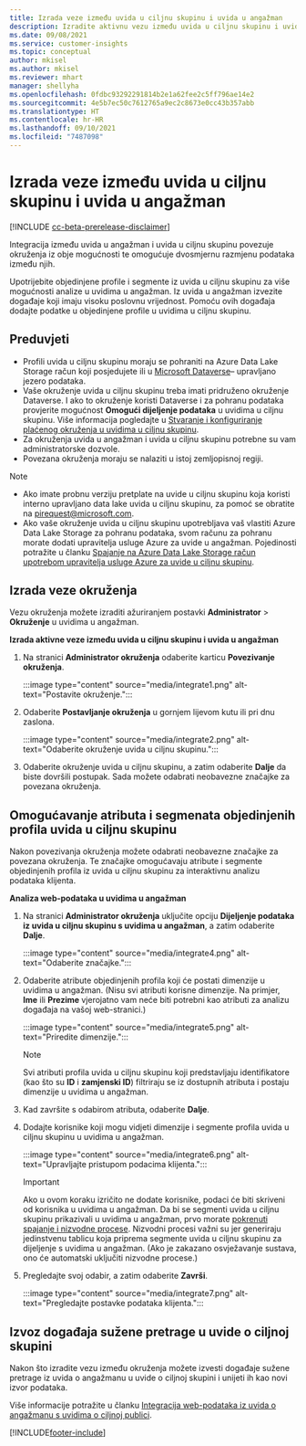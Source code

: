 ```yaml
---
title: Izrada veze između uvida u ciljnu skupinu i uvida u angažman
description: Izradite aktivnu vezu između uvida u ciljnu skupinu i uvida u angažman da biste omogućili dvosmjerno dijeljenje podataka.
ms.date: 09/08/2021
ms.service: customer-insights
ms.topic: conceptual
author: mkisel
ms.author: mkisel
ms.reviewer: mhart
manager: shellyha
ms.openlocfilehash: 0fdbc93292291814b2e1a62fee2c5ff796ae14e2
ms.sourcegitcommit: 4e5b7ec50c7612765a9ec2c8673e0cc43b357abb
ms.translationtype: HT
ms.contentlocale: hr-HR
ms.lasthandoff: 09/10/2021
ms.locfileid: "7487098"
---
```

# <a name="create-a-link-between-audience-insights-and-engagement-insights"></a>Izrada veze između uvida u ciljnu skupinu i uvida u angažman

[!INCLUDE [cc-beta-prerelease-disclaimer](includes/cc-beta-prerelease-disclaimer.md)]

Integracija između uvida u angažman i uvida u ciljnu skupinu povezuje okruženja iz obje mogućnosti te omogućuje dvosmjernu razmjenu podataka između njih.

Upotrijebite objedinjene profile i segmente iz uvida u ciljnu skupinu za više mogućnosti analize u uvidima u angažman. Iz uvida u angažman izvezite događaje koji imaju visoku poslovnu vrijednost. Pomoću ovih događaja dodajte podatke u objedinjene profile u uvidima u ciljnu skupinu.

## <a name="prerequisites"></a>Preduvjeti

- Profili uvida u ciljnu skupinu moraju se pohraniti na Azure Data Lake Storage račun koji posjedujete ili u [Microsoft Dataverse](/powerapps/maker/data-platform/data-platform-intro.md)&ndash; upravljano jezero podataka. 
- Vaše okruženje uvida u ciljnu skupinu treba imati pridruženo okruženje Dataverse. I ako to okruženje koristi Dataverse i za pohranu podataka provjerite mogućnost **Omogući dijeljenje podataka** u uvidima u ciljnu skupinu. Više informacija pogledajte u [Stvaranje i konfiguriranje plaćenog okruženja u uvidima u ciljnu skupinu](../audience-insights/get-started-paid.md).
- Za okruženja uvida u angažman i uvida u ciljnu skupinu potrebne su vam administratorske dozvole.
- Povezana okruženja moraju se nalaziti u istoj zemljopisnoj regiji.

> [!NOTE]
> - Ako imate probnu verziju pretplate na uvide u ciljnu skupinu koja koristi interno upravljano data lake uvida u ciljnu skupinu, za pomoć se obratite na [pirequest@microsoft.com](mailto:pirequest@microsoft.com). 
> - Ako vaše okruženje uvida u ciljnu skupinu upotrebljava vaš vlastiti Azure Data Lake Storage za pohranu podataka, svom računu za pohranu morate dodati upravitelja usluge Azure za uvide u angažman. Pojedinosti potražite u članku [Spajanje na Azure Data Lake Storage račun upotrebom upravitelja usluge Azure za uvide u ciljnu skupinu](../audience-insights/connect-service-principal.md). 


## <a name="create-an-environment-link"></a>Izrada veze okruženja

Vezu okruženja možete izraditi ažuriranjem postavki **Administrator** > **Okruženje** u uvidima u angažman.

**Izrada aktivne veze između uvida u ciljnu skupinu i uvida u angažman**

1. Na stranici **Administrator okruženja** odaberite karticu **Povezivanje okruženja**.

    :::image type="content" source="media/integrate1.png" alt-text="Postavite okruženje.":::

1. Odaberite **Postavljanje okruženja** u gornjem lijevom kutu ili pri dnu zaslona.

     :::image type="content" source="media/integrate2.png" alt-text="Odaberite okruženje uvida u ciljnu skupinu.":::

1. Odaberite okruženje uvida u ciljnu skupinu, a zatim odaberite **Dalje** da biste dovršili postupak. Sada možete odabrati neobavezne značajke za povezana okruženja.
 
## <a name="enable-audience-insights-unified-profiles-attributes-and-segments"></a>Omogućavanje atributa i segmenata objedinjenih profila uvida u ciljnu skupinu

Nakon povezivanja okruženja možete odabrati neobavezne značajke za povezana okruženja. Te značajke omogućavaju atribute i segmente objedinjenih profila iz uvida u ciljnu skupinu za interaktivnu analizu podataka klijenta.

**Analiza web-podataka u uvidima u angažman**

1. Na stranici **Administrator okruženja** uključite opciju **Dijeljenje podataka iz uvida u ciljnu skupinu s uvidima u angažman**, a zatim odaberite **Dalje**.

    :::image type="content" source="media/integrate4.png" alt-text="Odaberite značajke.":::

1. Odaberite atribute objedinjenih profila koji će postati dimenzije u uvidima u angažman. (Nisu svi atributi korisne dimenzije. Na primjer, **Ime** ili **Prezime** vjerojatno vam neće biti potrebni kao atributi za analizu događaja na vašoj web-stranici.)

    :::image type="content" source="media/integrate5.png" alt-text="Priredite dimenzije.":::

   >[!NOTE]
   > Svi atributi profila uvida u ciljnu skupinu koji predstavljaju identifikatore (kao što su **ID** i **zamjenski ID**) filtriraju se iz dostupnih atributa i postaju dimenzije u uvidima u angažman.

1. Kad završite s odabirom atributa, odaberite **Dalje**.
1. Dodajte korisnike koji mogu vidjeti dimenzije i segmente profila uvida u ciljnu skupinu u uvidima u angažman.

    :::image type="content" source="media/integrate6.png" alt-text="Upravljajte pristupom podacima klijenta.":::

   > [!IMPORTANT]
   > Ako u ovom koraku izričito ne dodate korisnike, podaci će biti skriveni od korisnika u uvidima u angažman.
   > Da bi se segmenti uvida u ciljnu skupinu prikazivali u uvidima u angažman, prvo morate [pokrenuti spajanje i nizvodne procese](../audience-insights/merge-entities.md). Nizvodni procesi važni su jer generiraju jedinstvenu tablicu koja priprema segmente uvida u ciljnu skupinu za dijeljenje s uvidima u angažman. (Ako je zakazano osvježavanje sustava, ono će automatski uključiti nizvodne procese.)

1. Pregledajte svoj odabir, a zatim odaberite **Završi**.

    :::image type="content" source="media/integrate7.png" alt-text="Pregledajte postavke podataka klijenta.":::

## <a name="export-refined-events-to-audience-insights"></a>Izvoz događaja sužene pretrage u uvide o ciljnoj skupini

Nakon što izradite vezu između okruženja možete izvesti događaje sužene pretrage iz uvida o angažmanu u uvide o ciljnoj skupini i unijeti ih kao novi izvor podataka. 

Više informacije potražite u članku [Integracija web-podataka iz uvida o angažmanu s uvidima o ciljnoj publici](../audience-insights/integrate-engagement-insights.md).

<!--
## Share engagement insights refined events with audience insights

After you create a link between environments, a new option becomes available for you to share [refined events](refined-events.md) with audience insights.

Consider the following when creating refined events for audience insights: 

- Provide a meaningful name for the refined event. It will be used as an activity name in audience insights.
- Select at least the following properties to create an activity in audience insights: 
    - Signal.Action.Name indicates the activity details.
    - Signal.User.Id maps with the customer ID.
    - Signal.View.Uri is a web address as a basis for segments or measures.
    - Signal.Export.Id is a primary key for events.
    - Signal.Timestamp determines the date and time for the activity.

To share refined events:

1. From the engagement insights menu, select **Data** and then select the **Events** tab.
2. On the **Action** menu, select **Share as activity**.

    :::image type="content" source="media/integrate8.png" alt-text="Data shared events settings.":::

3. You can view and stop actively shared events on the **Export and Sharing** tab.
4. -- per Michael K, we need a mock here (Mukesh needs to update to reflect what happens in AUI once a user shares a refined event (i.e. no longer AUI, data wrangler needs to go discover data in the storage, the shared event is available as a DS and entity, correct?)

### Attach refined events shared as activities to unified profiles in audience insights

You can bring customer web activity data from engagement insights into audience insights. In addition to transactional, demographic, or behavioral data, you can view activities on the web in unified customer profiles. You can then use these profiles to get insights such as segments, measures, and predictions for audience activation.

Follow the steps in [data unification](../audience-insights/data-unification.md) to map, match, and merge website authentication information to unified profiles in audience insights.

You can also share refined events that are now available in audience insights, identified as data sources and entities. 

Next, you can relate event data from engagement insights as unified activities in customer profiles.

### Relate refined event data as an activity of a customer profile

After unifying the data, you can configure the activity for the customer profile. For more information, go to [Customer activities](../audience-insights/activities.md).

:::image type="content" source="media/web-event-activity.png" alt-text="Activities page with expanded Edit activity pane.":::

Next, configure the new activity by using mapping elements: 

- **Primary Key**: Signal.Export.Id, a unique ID that is available for every event record in engagement insights. This property is automatically generated.

- **Timestamp**: Signal.Timestamp in the event property.

- **Event**: Signal.Name, the event name that you want to track.

- **Web address**: Signal.View.Uri that refers to the URI of the page that created the event.

- **Details**: Signal.Action.Name to represent the information to associate with the event. The selected property in this case indicates that the event is for email promotion.

- **Activity type**: In this example, we choose the existing activity type WebLog. This selection is a useful filter option to run prediction models or create segments based on this activity type.

- **Set up relationship**: This important setting ties the activity to existing customer profiles. **Signal.User.Id** is the identifier configured in the SDK to be collected. It relates to the user ID in other data sources that are configured in audience insights. 

This example configures the relationship between Signal.User.Id and RetailCustomers:CustomerRetailId, which is the primary key that was identified in the map step of the data unification process.

After processing the activities, you can review customer records and open a customer card to see activities from engagement insights in the timeline. 

> [!TIP]
> To find a customer ID that has an engagement insights activity, go to **Entities** and preview the data for the UnifiedActivity entity. **ActivityTypeDisplay = WebLog** contains the engagement insights activity configured in the preceding example. Copy the customer ID for one of those records and search<!--note from editor: Edit okay? I couldn't quite follow this.-- > for that ID on the **Customers** page.

--> 

[!INCLUDE[footer-include](../includes/footer-banner.md)]
